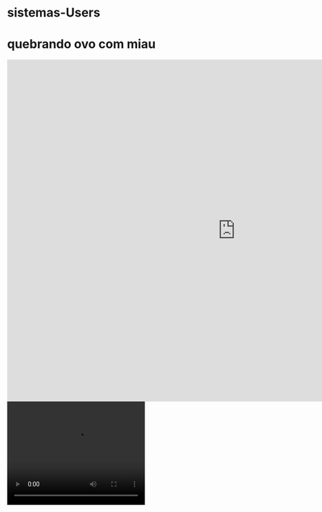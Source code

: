 # sistemas-Users
# quebrando ovo com miau
<iframe width="1059" height="794" src="https://www.youtube.com/embed/fhkgNTmrXFY" title="Um cara gritando miau para um ovo" frameborder="0" allow="accelerometer; autoplay; clipboard-write; encrypted-media; gyroscope; picture-in-picture" allowfullscreen></iframe>
<video width="320" height="240" controls>
  <source src="https://www.youtube.com/embed/fhkgNTmrXFY" type="video/mp4">
</video>
